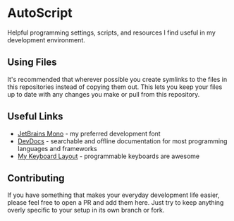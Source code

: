 # AutoScript
Helpful programming settings, scripts, and resources I find useful in my development environment.

## Using Files
It's recommended that wherever possible you create symlinks to the files in this repositories instead of copying them out. This lets you keep your files up to date with any changes you make or pull from this repository.

## Useful Links
* [JetBrains Mono](https://www.jetbrains.com/lp/mono/) - my preferred development font
* [DevDocs](https://devdocs.io/) - searchable and offline documentation for most programming languages and frameworks
* [My Keyboard Layout](https://configure.ergodox-ez.com/ergodox-ez/layouts/40KqM/latest/0) - programmable keyboards are awesome

## Contributing
If you have something that makes your everyday development life easier, please feel free to open a PR and add them here. Just try to keep anything overly specific to your setup in its own branch or fork.
